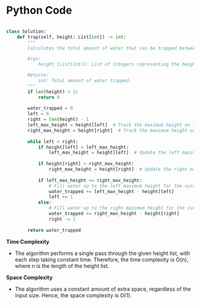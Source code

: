 # Python Code

```python

class Solution:
    def trap(self, height: List[int]) -> int:
        """
        Calculates the total amount of water that can be trapped between the bars.

        Args:
            height (List[int]): List of integers representing the heights of bars.

        Returns:
            int: Total amount of water trapped.
        """
        if len(height) < 3:
            return 0
        
        water_trapped = 0
        left = 0
        right = len(height) - 1
        left_max_height = height[left]  # Track the maximum height on the left side
        right_max_height = height[right]  # Track the maximum height on the right side
        
        while left < right:
            if height[left] > left_max_height:
                left_max_height = height[left]  # Update the left maximum height
                
            if height[right] > right_max_height:
                right_max_height = height[right]  # Update the right maximum height
            
            if left_max_height <= right_max_height:
                # Fill water up to the left maximum height for the current bar and move the left pointer to the right
                water_trapped += left_max_height - height[left]
                left += 1
            else:
                # Fill water up to the right maximum height for the current bar and move the right pointer to the left
                water_trapped += right_max_height - height[right]
                right -= 1
                
        return water_trapped


```

**Time Complexity**
- The algorithm performs a single pass through the given height list, with each step taking constant time. Therefore, the time complexity is O(n), where n is the length of the height list.

**Space Complexity**
- The algorithm uses a constant amount of extra space, regardless of the input size. Hence, the space complexity is O(1). 
